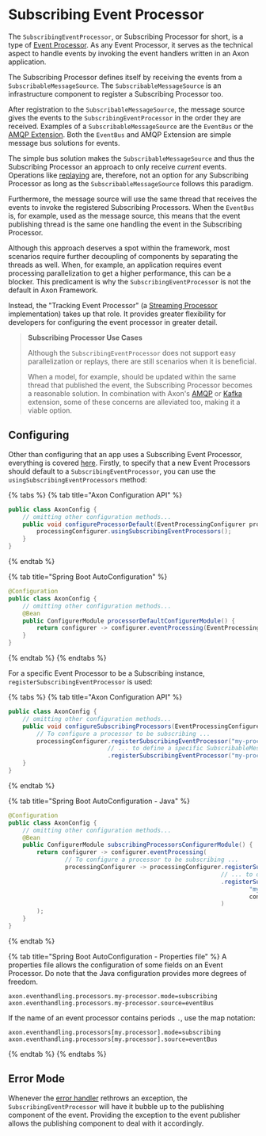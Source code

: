 # Subscribing Event Processor

The `SubscribingEventProcessor`, or Subscribing Processor for short, is a type of [Event Processor](README.md).
As any Event Processor, it serves as the technical aspect to handle events by invoking the event handlers written in an Axon application.

The Subscribing Processor defines itself by receiving the events from a `SubscribableMessageSource`.
The `SubscribableMessageSource` is an infrastructure component to register a Subscribing Processor too.

After registration to the `SubscribableMessageSource`, the message source gives the events to the `SubscribingEventProcessor` in the order they are received.
Examples of a `SubscribableMessageSource` are the `EventBus` or the [AMQP Extension](../../../extensions/spring-amqp.md).
Both the `EventBus` and AMQP Extension are simple message bus solutions for events.

The simple bus solution makes the `SubscribableMessageSource` and thus the Subscribing Processor an approach to only receive _current_ events.
Operations like [replaying](streaming.md#replaying-events) are, therefore, not an option for any Subscribing Processor as long as the `SubscribableMessageSource` follows this paradigm.

Furthermore, the message source will use the same thread that receives the events to invoke the registered Subscribing Processors.
When the `EventBus` is, for example, used as the message source, this means that the event publishing thread is the same one handling the event in the Subscribing Processor.

Although this approach deserves a spot within the framework, most scenarios require further decoupling of components by separating the threads as well.
When, for example, an application requires event processing parallelization to get a higher performance, this can be a blocker.
This predicament is why the `SubscribingEventProcessor` is not the default in Axon Framework.

Instead, the "Tracking Event Processor" (a [Streaming Processor](streaming.md#streaming-event-processor) implementation) takes up that role.
It provides greater flexibility for developers for configuring the event processor in greater detail.

> **Subscribing Processor Use Cases**
>
> Although the `SubscribingEventProcessor` does not support easy parallelization or replays, there are still scenarios when it is beneficial.
>
> When a model, for example, should be updated within the same thread that published the event, the Subscribing Processor becomes a reasonable solution.
> In combination with Axon's [AMQP](../../../extensions/spring-amqp.md) or [Kafka](../../../extensions/kafka.md) extension, some of these concerns are alleviated too, making it a viable option.

## Configuring

Other than configuring that an app uses a Subscribing Event Processor, everything is covered [here](README.md#general-processor-configuration).
Firstly, to specify that a new Event Processors should default to a `SubscribingEventProcessor`, you can use the `usingSubscribingEventProcessors` method:

{% tabs %}
{% tab title="Axon Configuration API" %}
```java
public class AxonConfig {
    // omitting other configuration methods...
    public void configureProcessorDefault(EventProcessingConfigurer processingConfigurer) {
        processingConfigurer.usingSubscribingEventProcessors();
    }
}
```
{% endtab %}

{% tab title="Spring Boot AutoConfiguration" %}
```java
@Configuration
public class AxonConfig {
    // omitting other configuration methods...
    @Bean
    public ConfigurerModule processorDefaultConfigurerModule() {
        return configurer -> configurer.eventProcessing(EventProcessingConfigurer::usingSubscribingEventProcessors);
    }
}
```
{% endtab %}
{% endtabs %}

For a specific Event Processor to be a Subscribing instance, `registerSubscribingEventProcessor` is used:

{% tabs %}
{% tab title="Axon Configuration API" %}
```java
public class AxonConfig {
    // omitting other configuration methods...
    public void configureSubscribingProcessors(EventProcessingConfigurer processingConfigurer) {
        // To configure a processor to be subscribing ...
        processingConfigurer.registerSubscribingEventProcessor("my-processor")
                            // ... to define a specific SubscribableMessageSource ... 
                            .registerSubscribingEventProcessor("my-processor", conf -> /* create/return SubscribableMessageSource */);
    }
}
```
{% endtab %}

{% tab title="Spring Boot AutoConfiguration - Java" %}
```java
@Configuration
public class AxonConfig {
    // omitting other configuration methods...
    @Bean
    public ConfigurerModule subscribingProcessorsConfigurerModule() {
        return configurer -> configurer.eventProcessing(
                // To configure a processor to be subscribing ...
                processingConfigurer -> processingConfigurer.registerSubscribingEventProcessor("my-processor")
                                                            // ... to define a specific SubscribableMessageSource ... 
                                                            .registerSubscribingEventProcessor(
                                                                    "my-processor",
                                                                    conf -> /* create/return SubscribableMessageSource */
                                                            )
        );
    }
}
```
{% endtab %}

{% tab title="Spring Boot AutoConfiguration - Properties file" %}
A properties file allows the configuration of some fields on an Event Processor.
Do note that the Java configuration provides more degrees of freedom.

```text
axon.eventhandling.processors.my-processor.mode=subscribing
axon.eventhandling.processors.my-processor.source=eventBus
```

If the name of an event processor contains periods `.`, use the map notation:

```text
axon.eventhandling.processors[my.processor].mode=subscribing
axon.eventhandling.processors[my.processor].source=eventBus
```
{% endtab %}
{% endtabs %}

## Error Mode

Whenever the [error handler](README.md#event-processor-error-handler) rethrows an exception, the `SubscribingEventProcessor` will have it bubble up to the publishing component of the event.
Providing the exception to the event publisher allows the publishing component to deal with it accordingly.
